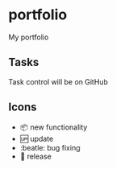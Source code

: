# portfolio
My portfolio

## Tasks
Task control will be on GitHub

## Icons
- :package: new functionality
- :up: update
- :beatle: bug fixing
- :checkered_flag: release
